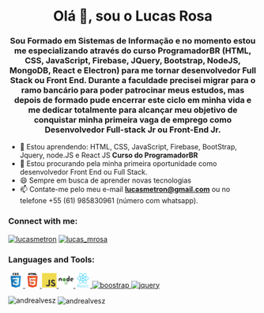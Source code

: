 <!-- ### Hi there 👋
**lucasmetron/lucasmetron** is a ✨ _special_ ✨ repository because its `README.md` (this file) appears on your GitHub profile.

Here are some ideas to get you started:

- 🔭 I’m currently working on ...
- 🌱 I’m currently learning ...
- 👯 I’m looking to collaborate on ...
- 🤔 I’m looking for help with ...
- 💬 Ask me about ...
- 📫 How to reach me: ...
- 😄 Pronouns: ...
- ⚡ Fun fact: ...
-->

<h1 align="center">Olá 👋, sou o Lucas Rosa</h1>
<h3 align="center">Sou Formado em Sistemas de Informação e no momento estou me especializando através do curso ProgramadorBR (HTML, CSS, JavaScript, Firebase, JQuery, Bootstrap, NodeJS, MongoDB, React e Electron) para me tornar desenvolvedor Full Stack ou Front End. Durante a faculdade precisei migrar para o ramo bancário para poder patrocinar meus estudos, mas depois de formado pude encerrar este ciclo em minha vida e me dedicar totalmente para alcançar meu objetivo de conquistar minha primeira vaga de emprego como Desenvolvedor Full-stack Jr ou Front-End Jr.</h3>

- 🌱 Estou aprendendo: HTML, CSS, JavaScript, Firebase, BootStrap, Jquery, node.JS e React JS  **Curso do ProgramadorBR**
- 👯 Estou procurando pela minha primeira oportunidade como desenvolvedor Front End ou Full Stack.
- 😄 Sempre em busca de aprender novas tecnologias 
- 📫 Contate-me pelo meu e-mail **lucasmetron@gmail.com** ou no telefone +55 (61) 985830961 (número com whatsapp).  
 
<h3 align="left">Connect with me:</h3>
<p align="left">
<a href="https://www.linkedin.com/in/lucas-rosa-058683102/" target="blank"><img align="center" src="https://cdn.jsdelivr.net/npm/simple-icons@3.0.1/icons/linkedin.svg" alt="lucasmetron" height="30" width="40" /></a>
<a href="https://www.instagram.com/lucas_mrosa/" target="blank"><img align="center" src="https://cdn.jsdelivr.net/npm/simple-icons@3.0.1/icons/instagram.svg" alt="lucas_mrosa" height="30" width="40" /></a>
</p>

<h3 align="left">Languages and Tools:</h3>
<p align="left"> <a href="https://www.w3schools.com/css/" target="_blank"> <img src="https://raw.githubusercontent.com/devicons/devicon/master/icons/css3/css3-original-wordmark.svg" alt="css3" width="30" height="30"/> </a> <a href="https://www.w3.org/html/" target="_blank"> <img src="https://raw.githubusercontent.com/devicons/devicon/master/icons/html5/html5-original-wordmark.svg" alt="html5" width="30" height="30"/> </a> <a href="https://developer.mozilla.org/en-US/docs/Web/JavaScript" target="_blank"> <img src="https://raw.githubusercontent.com/devicons/devicon/master/icons/javascript/javascript-original.svg" alt="javascript" width="30" height="30"/> </a> <a href="https://nodejs.org" target="_blank"> <img src="https://raw.githubusercontent.com/devicons/devicon/master/icons/nodejs/nodejs-original-wordmark.svg" alt="nodejs" width="30" height="30"/> </a> <a href="https://reactjs.org/" target="_blank"> <img src="https://raw.githubusercontent.com/devicons/devicon/master/icons/react/react-original-wordmark.svg" alt="react" width="30" height="30"/> </a> <a href=https://getbootstrap.com/ target="_blank"> <img src="https://getbootstrap.com.br/docs/4.1/assets/img/bootstrap-stack.png" alt="boostrap" width="30" height="30"/> </a> <a href=https://jquery.com/ target="_blank"> <img src="https://www.pikpng.com/pngl/m/440-4404136_jquery-jquery-logo-transparent-background-clipart.png" alt="jquery" width="30" height="30"/> </a> </p>


<p><img align="left" src="https://github-readme-stats.vercel.app/api/top-langs?username=lucasmetron&show_icons=true&locale=en&layout=compact&theme=radical" alt="andrealvesz" /></p>

<p>&nbsp;<img align="center" height="193" width="485" src="https://github-readme-stats.vercel.app/api?username=lucasmetron&show_icons=true&locale=en&theme=radical" alt="andrealvesz" /></p>
